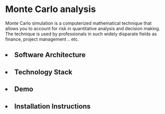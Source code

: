 # Monte Carlo analysis

<p> Monte Carlo simulation is a computerized mathematical technique that allows you to account for risk in quantitative analysis and decision making. The technique is used by professionals in such widely disparate fields as finance, project management .. etc.</p>


<h2> <li> Software Architecture </li> </h2>
<h2> <li> Technology Stack </li> </h2>
<h2> <li> Demo </li> </h2>
<h2> <li> Installation Instructions </li> </h2>
